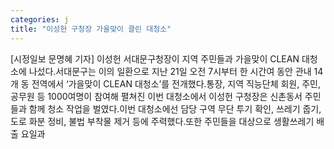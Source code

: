 ```yaml
---
categories: j
title: "이성헌 구청장 가을맞이 클린 대청소"
---
```

[시정일보 문명혜 기자] 이성헌 서대문구청장이 지역 주민들과 가을맞이 CLEAN 대청소에 나섰다.서대문구는 이의 일환으로 지난 21일 오전 7시부터 한 시간여 동안 관내 14개 동 전역에서 ‘가을맞이 CLEAN 대청소’를 전개했다.통장, 지역 직능단체 회원, 주민, 공무원 등 1000여명이 참여해 펼쳐진 이번 대청소에서 이성헌 구청장은 신촌동서 주민들과 함께 청소 작업을 벌였다.이번 대청소에선 담당 구역 무단 투기 확인, 쓰레기 줍기, 도로 화분 정비, 불법 부착물 제거 등에 주력했다.또한 주민들을 대상으로 생활쓰레기 배출 요일과